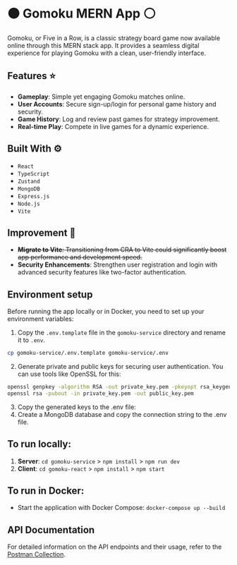 # ⚫ Gomoku MERN App ⚪

Gomoku, or Five in a Row, is a classic strategy board game now available online through this MERN stack app. It provides a seamless digital experience for playing Gomoku with a clean, user-friendly interface.

## Features ⭐

- **Gameplay**: Simple yet engaging Gomoku matches online.
- **User Accounts**: Secure sign-up/login for personal game history and security.
- **Game History**: Log and review past games for strategy improvement.
- **Real-time Play**: Compete in live games for a dynamic experience.

## Built With ⚙️
- `React`
- `TypeScript`
- `Zustand`
- `MongoDB`
- `Express.js`
- `Node.js`
- `Vite`

## Improvement 💭

- ~~**Migrate to Vite**: Transitioning from CRA to Vite could significantly boost app performance and development speed.~~
- **Security Enhancements**: Strengthen user registration and login with advanced security features like two-factor authentication.

## Environment setup

Before running the app locally or in Docker, you need to set up your environment variables:

1. Copy the `.env.template` file in the `gomoku-service` directory and rename it to `.env`.
```bash
cp gomoku-service/.env.template gomoku-service/.env
```
2. Generate private and public keys for securing user authentication. You can use tools like OpenSSL for this:
```bash
openssl genpkey -algorithm RSA -out private_key.pem -pkeyopt rsa_keygen_bits:2048
openssl rsa -pubout -in private_key.pem -out public_key.pem
```
3. Copy the generated keys to the .env file:
4. Create a MongoDB database and copy the connection string to the .env file.

## To run locally:

1. **Server**: `cd gomoku-service` > `npm install` > `npm run dev`
2. **Client**: `cd gomoku-react` > `npm install` > `npm start`
   
## To run in Docker:

- Start the application with Docker Compose: `docker-compose up --build`

## API Documentation

For detailed information on the API endpoints and their usage, refer to the [Postman Collection](https://www.postman.com/hchapma5/workspace/my-workspace/collection/28201884-f1052827-c90b-4c96-bd64-b6e442bd43c4?action=share&creator=28201884).
